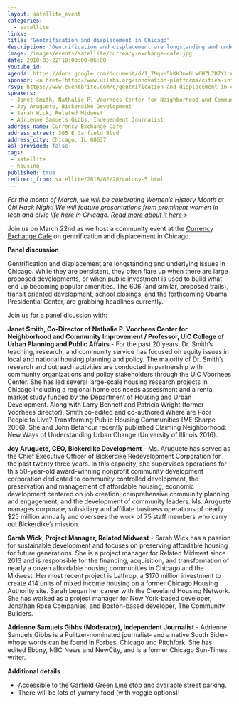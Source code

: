 ```yaml
---
layout: satellite_event
categories:
  - satellite
links:
title: "Gentrification and displacement in Chicago"
description: "Gentrification and displacement are longstanding and underlying issues in Chicago. While they are persistent, they often flare up when there are large proposed developments, or when public investment is used to build what end up becoming popular amenities. Join us for a panel discussion with Janet Smith of the Nathalie P. Voorhees Center for Neighborhood and Community Improvement, Joy Aruguete of Bickerdike, Development, Sarah Wick of Related Midwest and Adrienne Samuels Gibbs."
image: /images/events/satellite/currency-exchange-cafe.jpg
date: 2018-03-22T18:00:00-06:00
youtube_id:
agenda: https://docs.google.com/document/d/1_7MqvH5kKK3ow0Lw6HZL7B7Y1cAj7rtDqH_2nD1COKU/edit#
sponsor: <a href='http://www.uilabs.org/innovation-platforms/cities-infrastructure/'>City Tech</a>
rsvp: https://www.eventbrite.com/e/gentrification-and-displacement-in-chicago-tickets-44146033976
speakers:
 - Janet Smith, Nathalie P. Voorhees Center for Neighborhood and Community Improvement & UIC College of Urban Planning and Public Affairs
 - Joy Aruguete, Bickerdike Development
 - Sarah Wick, Related Midwest
 - Adrienne Samuels Gibbs, Independent Journalist
address_name: Currency Exchange Cafe
address_street: 305 E Garfield Blvd
address_city: Chicago, IL 60637
asl_provided: false
tags: 
 - satellite
 - housing
published: true
redirect_from: satellite/2018/02/28/colony-5.html
---
```


*For the month of March, we will be celebrating Women’s History Month at Chi Hack Night! We will feature presentations from prominent women in tech and civic life here in Chicago. [Read more about it here >](https://chihacknight.org/blog/2018/03/06/womens-history-month-speaker-series.html)*

Join us on March 22nd as we host a community event at the [Currency Exchange Cafe](http://www.currencyexchangecafe.com/) on gentrification and displacement in Chicago.

**Panel discussion**

Gentrification and displacement are longstanding and underlying issues in Chicago. While they are persistent, they often flare up when there are large proposed developments, or when public investment is used to build what end up becoming popular amenities. The 606 (and similar, proposed trails), transit oriented development, school closings, and the forthcoming Obama Presidential Center, are grabbing headlines currently.

Join us for a panel disussion with:

**Janet Smith, Co-Director of Nathalie P. Voorhees Center for Neighborhood and Community Improvement / Professor, UIC College of Urban Planning and Public Affairs** - For the past 20 years, Dr. Smith’s teaching, research, and community service has focused on equity issues in local and national housing planning and policy. The majority of Dr. Smith’s research and outreach activities are conducted in partnership with community organizations and policy stakeholders through the UIC Voorhees Center. She has led several large-scale housing research projects in Chicago including a regional homeless needs assessment and a rental market study funded by the Department of Housing and Urban Development. Along with Larry Bennett and Patricia Wright (former Voorhees director), Smith co-edited and co-authored Where are Poor People to Live? Transforming Public Housing Communities (ME Sharpe 2006). She and John Betancur recently published Claiming Neighborhood: New Ways of Understanding Urban Change (University of Illinois 2016).

**Joy Aruguete, CEO, Bickerdike Development** - Ms. Aruguete has served as the Chief Executive Officer of Bickerdike Redevelopment Corporation for the past twenty three years. In this capacity, she supervises operations for this 50-year-old award-winning nonprofit community development corporation dedicated to community controlled development, the preservation and management of affordable housing, economic development centered on job creation, comprehensive community planning and engagement, and the development of community leaders. Ms. Aruguete manages corporate, subsidiary and affiliate business operations of nearly $25 million annually and oversees the work of 75 staff members who carry out Bickerdike’s mission.

**Sarah Wick, Project Manager, Related Midwest** - Sarah Wick has a passion for sustainable development and focuses on preserving affordable housing for future generations. She is a project manager for Related Midwest since 2013 and is responsible for the financing, acquisition, and transformation of nearly a dozen affordable housing communities in Chicago and the Midwest. Her most recent project is Lathrop, a $170 million investment to create 414 units of mixed income housing on a former Chicago Housing Authority site. Sarah began her career with the Cleveland Housing Network. She has worked as a project manager for New York-based developer, Jonathan Rose Companies, and Boston-based developer, The Community Builders.

**Adrienne Samuels Gibbs (Moderator), Independent Journalist** - Adrienne Samuels Gibbs is a Pulitzer-nominated journalist- and a native South Sider- whose words can be found in Forbes, Chicago and Pitchfork. She has edited Ebony, NBC News and NewCity, and is a former Chicago Sun-Times writer.

**Additional details**

* Accessible to the Garfield Green Line stop and available street parking.
* There will be lots of yummy food (with veggie options)!
